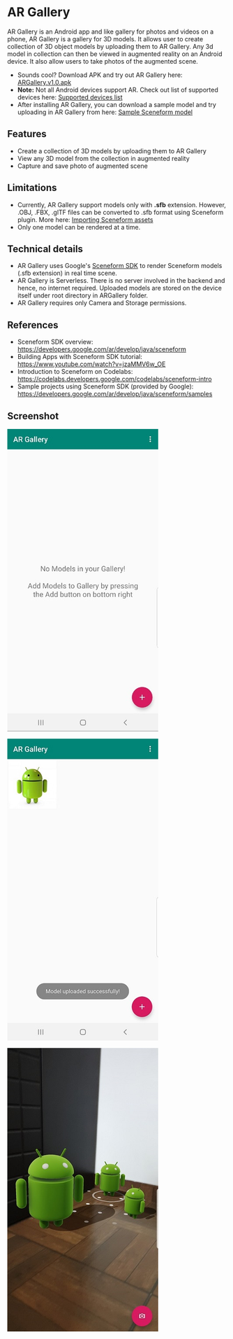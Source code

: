 # AR Gallery
AR Gallery is an Android app and like gallery for photos and videos on a phone, AR Gallery is a gallery for 3D models. It allows user to create collection of 3D object models by uploading them to AR Gallery. Any 3d model in collection can then be viewed in augmented reality on an Android device. It also allow users to take photos of the augmented scene.
* Sounds cool? Download APK and try out AR Gallery here: [ARGallery.v1.0.apk](https://drive.google.com/open?id=11NzOHwf0gIdtf0TZcBSydyvK0n4JYMLb)
* **Note:** Not all Android devices support AR. Check out list of supported devices here: [Supported devices list](https://developers.google.com/ar/discover/supported-devices)
* After installing AR Gallery, you can download a sample model and try uploading in AR Gallery from here: [Sample Sceneform model](https://github.com/fmshk97/ARGallery/tree/master/sample_models)

## Features
* Create a collection of 3D models by uploading them to AR Gallery
* View any 3D model from the collection in augmented reality
* Capture and save photo of augmented scene

## Limitations
* Currently, AR Gallery support models only with **.sfb** extension. However, .OBJ, .FBX, .glTF files can be converted to .sfb format using Sceneform plugin. More here: [Importing Sceneform assets](https://developers.google.com/ar/develop/java/sceneform/import-assets)
* Only one model can be rendered at a time.

## Technical details
* AR Gallery uses Google's [Sceneform SDK](https://developers.google.com/ar/develop/java/sceneform) to render Sceneform models (.sfb extension) in real time scene.
* AR Gallery is Serverless. There is no server involved in the backend and hence, no internet required. Uploaded models are stored on the device itself under root directory in ARGallery folder.
* AR Gallery requires only Camera and Storage permissions.

## References
* Sceneform SDK overview: https://developers.google.com/ar/develop/java/sceneform
* Building Apps with Sceneform SDK tutorial: https://www.youtube.com/watch?v=jzaMMV6w_OE
* Introduction to Sceneform on Codelabs: https://codelabs.developers.google.com/codelabs/sceneform-intro
* Sample projects using Sceneform SDK (provided by Google): https://developers.google.com/ar/develop/java/sceneform/samples

## Screenshot
![AR Gallery](https://github.com/fmshk97/ARGallery/blob/master/Screenshots/01.jpg)

![Model Upload](https://github.com/fmshk97/ARGallery/blob/master/Screenshots/04.jpg)

![AR Session](https://github.com/fmshk97/ARGallery/blob/master/Screenshots/05.jpg)